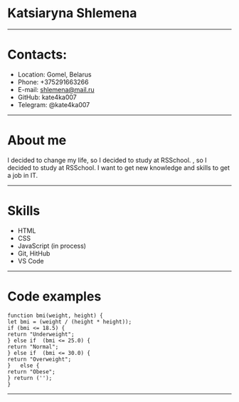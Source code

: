 # Katsiaryna Shlemena

---
# Contacts:

- Location: Gomel, Belarus
- Phone: +375291663266
- E-mail: shlemena@mail.ru
- GitHub: kate4ka007
- Telegram: @kate4ka007

---
# About me
I decided to change my life, so I decided to study at RSSchool. , so I decided to study at RSSchool. I want to get new knowledge and skills to get a job in IT.

---
# Skills
* HTML 
* CSS 
* JavaScript (in process)
* Git, HitHub 
* VS Code 

---
# Code examples
```
function bmi(weight, height) {
let bmi = (weight / (height * height)); 
if (bmi <= 18.5) {
return "Underweight";
} else if  (bmi <= 25.0) {
return "Normal";
} else if  (bmi <= 30.0) {
return "Overweight";
}   else {
return "Obese";
} return ('');
}
```

---
